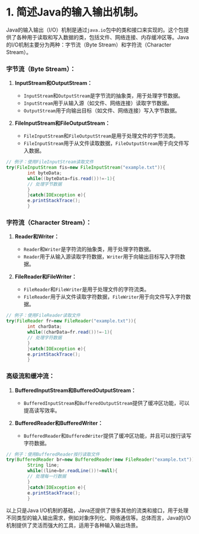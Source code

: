 # 1. 简述Java的输入输出机制。

Java的输入输出（I/O）机制是通过`java.io`包中的类和接口来实现的。这个包提供了各种用于读取和写入数据的类，包括文件、网络连接、内存缓冲区等。Java的I/O机制主要分为两种：字节流（Byte
Stream）和字符流（Character Stream）。

### 字节流（Byte Stream）：

1. **InputStream和OutputStream：**
    - `InputStream`和`OutputStream`是字节流的抽象类，用于处理字节数据。
    - `InputStream`用于从输入源（如文件、网络连接）读取字节数据。
    - `OutputStream`用于向输出目标（如文件、网络连接）写入字节数据。

2. **FileInputStream和FileOutputStream：**
    - `FileInputStream`和`FileOutputStream`是用于处理文件的字节流类。
    - `FileInputStream`用于从文件读取数据，`FileOutputStream`用于向文件写入数据。

```java
// 例子：使用FileInputStream读取文件
try(FileInputStream fis=new FileInputStream("example.txt")){
        int byteData;
        while((byteData=fis.read())!=-1){
        // 处理字节数据
        }
        }catch(IOException e){
        e.printStackTrace();
        }
```

### 字符流（Character Stream）：

1. **Reader和Writer：**
    - `Reader`和`Writer`是字符流的抽象类，用于处理字符数据。
    - `Reader`用于从输入源读取字符数据，`Writer`用于向输出目标写入字符数据。

2. **FileReader和FileWriter：**
    - `FileReader`和`FileWriter`是用于处理文件的字符流类。
    - `FileReader`用于从文件读取字符数据，`FileWriter`用于向文件写入字符数据。

```java
// 例子：使用FileReader读取文件
try(FileReader fr=new FileReader("example.txt")){
        int charData;
        while((charData=fr.read())!=-1){
        // 处理字符数据
        }
        }catch(IOException e){
        e.printStackTrace();
        }
```

### 高级流和缓冲流：

1. **BufferedInputStream和BufferedOutputStream：**
    - `BufferedInputStream`和`BufferedOutputStream`提供了缓冲区功能，可以提高读写效率。

2. **BufferedReader和BufferedWriter：**
    - `BufferedReader`和`BufferedWriter`提供了缓冲区功能，并且可以按行读写字符数据。

```java
// 例子：使用BufferedReader按行读取文件
try(BufferedReader br=new BufferedReader(new FileReader("example.txt"))){
        String line;
        while((line=br.readLine())!=null){
        // 处理每一行数据
        }
        }catch(IOException e){
        e.printStackTrace();
        }
```

以上只是Java I/O机制的基础，Java还提供了很多其他的流类和接口，用于处理不同类型的输入输出需求，例如对象序列化、网络通信等。总体而言，Java的I/O机制提供了灵活而强大的工具，适用于各种输入输出场景。